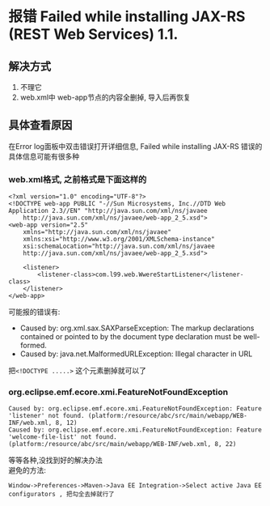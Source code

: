 # 报错  Failed while installing JAX-RS (REST Web Services) 1.1.

## 解决方式  
1. 不理它
2. web.xml中 web-app节点的内容全删掉, 导入后再恢复

## 具体查看原因
在Error log面板中双击错误打开详细信息, Failed while installing JAX-RS 错误的具体信息可能有很多种

###  web.xml格式, 之前格式是下面这样的
```
<?xml version="1.0" encoding="UTF-8"?>
<!DOCTYPE web-app PUBLIC "-//Sun Microsystems, Inc.//DTD Web Application 2.3//EN" "http://java.sun.com/xml/ns/javaee 
    http://java.sun.com/xml/ns/javaee/web-app_2_5.xsd">
<web-app version="2.5" 
    xmlns="http://java.sun.com/xml/ns/javaee" 
    xmlns:xsi="http://www.w3.org/2001/XMLSchema-instance" 
    xsi:schemaLocation="http://java.sun.com/xml/ns/javaee 
    http://java.sun.com/xml/ns/javaee/web-app_2_5.xsd">

    <listener>  
        <listener-class>com.l99.web.WwereStartListener</listener-class>  
    </listener> 
</web-app>
```
可能报的错误有:
* Caused by: org.xml.sax.SAXParseException: The markup declarations contained or pointed to by the document type declaration must be well-formed.
* Caused by: java.net.MalformedURLException: Illegal character in URL

把`<!DOCTYPE .....>` 这个元素删掉就可以了

###  org.eclipse.emf.ecore.xmi.FeatureNotFoundException 

    Caused by: org.eclipse.emf.ecore.xmi.FeatureNotFoundException: Feature 'listener' not found. (platform:/resource/abc/src/main/webapp/WEB-INF/web.xml, 8, 12)
    Caused by: org.eclipse.emf.ecore.xmi.FeatureNotFoundException: Feature 'welcome-file-list' not found. (platform:/resource/abc/src/main/webapp/WEB-INF/web.xml, 8, 22)

等等各种,没找到好的解决办法  
避免的方法: 

    Window->Preferences->Maven->Java EE Integration->Select active Java EE configurators , 把勾全去掉就行了
